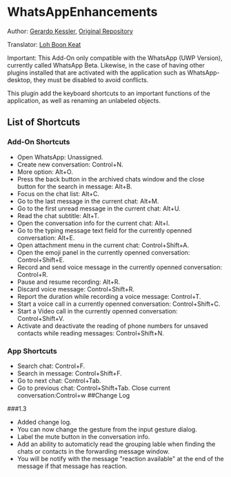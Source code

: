 # WhatsAppEnhancements

Author: [Gerardo Kessler](http://gera.ar), [Original Repository](https://github.com/GerardKessler/whatsapp)

Translator: [Loh Boon Keat](https://github.com/lbk2907/)

Important:
This Add-On only compatible with the  WhatsApp (UWP Version), currently called WhatsApp Beta. Likewise, in the case of having other plugins installed that are activated with the application such as WhatsApp-desktop, they must be disabled to avoid conflicts.

This plugin add the keyboard shortcuts to an important functions of the application, as well as renaming an unlabeled objects.

## List of Shortcuts

### Add-On Shortcuts

* Open WhatsApp: Unassigned.
* Create new conversation: Control+N.
* More option: Alt+O.
* Press the back button in the archived chats window and the close button for the search in message: Alt+B.
* Focus on the chat list: Alt+C.
* Go to the last message in the current chat: Alt+M.
* Go to the first unread message in the current chat: Alt+U.
* Read the chat subtitle: Alt+T.
* Open the conversation info for the current chat: Alt+I.
* Go to the typing message text field for the currently openned conversation: Alt+E.
* Open attachment menu in the current chat: Control+Shift+A.
* Open the emoji panel in the currently openned conversation: Control+Shift+E.
* Record and send voice message in the currently openned conversation: Control+R.
* Pause and resume recording: Alt+R.
* Discard voice message: Control+Shift+R.
* Report the duration while recording a voice message: Control+T.
* Start a voice call in a currently openned conversation: Control+Shift+C.
* Start a Video call in the currently openned conversation: Control+Shift+V.
* Activate and deactivate the reading of phone numbers for unsaved contacts while reading messages: Control+Shift+N.

### App Shortcuts

* Search  chat: Control+F.
* Search in message: Control+Shift+F.
* Go to next chat: Control+Tab.
* Go to previous chat: Control+Shift+Tab.
Close current conversation:Control+w
##Change Log

###1.3

* Added change log.
* You can now change the gesture from the input gesture dialog.
* Label the mute button in the conversation info.
* Add an ability to automaticly read the grouping lable when finding the chats or contacts in the forwarding message window.
* You will be notify with the message "reaction available" at the end of the message if that message has reaction.
